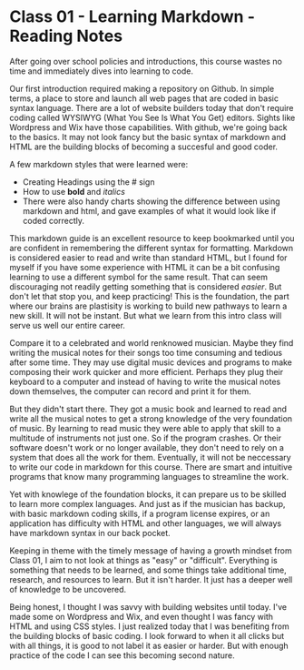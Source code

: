 # Class 01 - Learning Markdown - Reading Notes
After going over school policies and introductions, this course wastes no time and immediately dives into learning to code.

Our first introduction required making a repository on Github. In simple terms, a place to store and launch all web pages that are coded in basic syntax language.
There are a lot of website builders today that don't require coding called WYSIWYG (What You See Is What You Get) editors. Sights like Wordpress and Wix have
those capabilities. With github, we're going back to the basics. It may not look fancy but the basic syntax of markdown and HTML are the building blocks of becoming a
succesful and good coder.

A few markdown styles that were learned were:
- Creating Headings using the # sign
- How to use **bold** and *italics* 
- There were also handy charts showing the difference between using markdown and html, and gave examples of what it would look like if coded correctly.

This markdown guide is an excellent resource to keep bookmarked until you are confident in remembering the different syntax for formatting. Markdown is considered
easier to read and write than standard HTML, but I found for myself if you have some experience with HTML it can be a bit confusing learning to use a different symbol
for the same result. That can seem discouraging not readily getting something that is considered *easier*. But don't let that stop you, and keep practicing! This is
the foundation, the part where our brains are plastisity is working to build new pathways to learn a new skill. It will not be instant. But what we learn from this intro
class will serve us well our entire career.

Compare it to a celebrated and world renknowed musician. Maybe they find writing the musical notes for their songs too time consuming and tedious after some time.
They may use digital music devices and programs to make composing their work quicker and more efficient. Perhaps they plug their keyboard to a computer and instead 
of having to write the musical notes down themselves, the computer can record and print it for them. 

But they didn't start there. They got a music book and learned to read and write all the musical notes to get a strong knowledge of the very foundation of music. By 
learning to read music they were able to apply that skill to a multitude of instruments not just one. So if the program crashes. Or their software doesn't work or
no longer available, they don't need to rely on a system that does all the work for them. Eventually, it will not be neccessary to write our code in markdown for 
this course. There are smart and intuitive programs that know many programming languages to streamline the work. 

Yet with knowlege of the foundation blocks, it can prepare us to be skilled to learn more complex languages. And just as if the musician has backup, with basic markdown
coding skills, if a program license expires, or an application has difficulty with HTML and other languages, we will always have markdown syntax in our back pocket.

Keeping in theme with the timely message of having a growth mindset from Class 01, I aim to not look at things as "easy" or "difficult". Everything is something 
that needs to be learned, and some things take additional time, research, and resources to learn. But it isn't harder. It just has a deeper well of knowledge to be
uncovered.

Being honest, I thought I was savvy with building websites until today. I've made some on Wordpress and Wix, and even thought I was fancy with HTML and using CSS
styles. I just realized today that I was benefiting from the building blocks of basic coding. I look forward to when it all clicks
but with all things, it is good to not label it as easier or harder. But with enough practice of the code I can see this becoming second nature.
